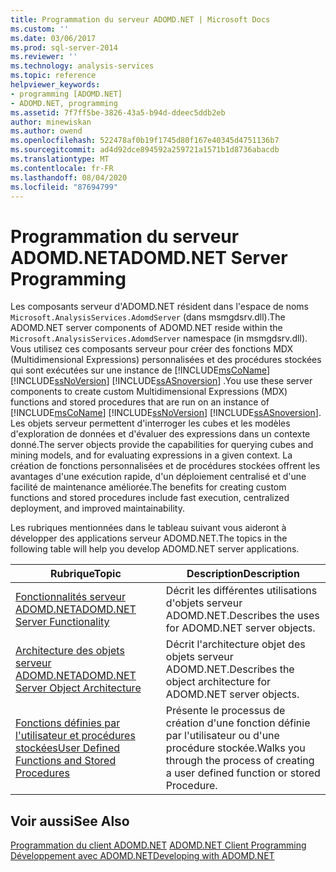 ```yaml
---
title: Programmation du serveur ADOMD.NET | Microsoft Docs
ms.custom: ''
ms.date: 03/06/2017
ms.prod: sql-server-2014
ms.reviewer: ''
ms.technology: analysis-services
ms.topic: reference
helpviewer_keywords:
- programming [ADOMD.NET]
- ADOMD.NET, programming
ms.assetid: 7f7ff5be-3826-43a5-b94d-ddeec5ddb2eb
author: minewiskan
ms.author: owend
ms.openlocfilehash: 522478af0b19f1745d80f167e40345d4751136b7
ms.sourcegitcommit: ad4d92dce894592a259721a1571b1d8736abacdb
ms.translationtype: MT
ms.contentlocale: fr-FR
ms.lasthandoff: 08/04/2020
ms.locfileid: "87694799"
---
```

# <a name="adomdnet-server-programming"></a><span data-ttu-id="3b708-102">Programmation du serveur ADOMD.NET</span><span class="sxs-lookup"><span data-stu-id="3b708-102">ADOMD.NET Server Programming</span></span>
  <span data-ttu-id="3b708-103">Les composants serveur d'ADOMD.NET résident dans l'espace de noms `Microsoft.AnalysisServices.AdomdServer` (dans msmgdsrv.dll).</span><span class="sxs-lookup"><span data-stu-id="3b708-103">The ADOMD.NET server components of ADOMD.NET reside within the `Microsoft.AnalysisServices.AdomdServer` namespace (in msmgdsrv.dll).</span></span> <span data-ttu-id="3b708-104">Vous utilisez ces composants serveur pour créer des fonctions MDX (Multidimensional Expressions) personnalisées et des procédures stockées qui sont exécutées sur une instance de [!INCLUDE[msCoName](../../includes/msconame-md.md)] [!INCLUDE[ssNoVersion](../../includes/ssnoversion-md.md)] [!INCLUDE[ssASnoversion](../../includes/ssasnoversion-md.md)] .</span><span class="sxs-lookup"><span data-stu-id="3b708-104">You use these server components to create custom Multidimensional Expressions (MDX) functions and stored procedures that are run on an instance of [!INCLUDE[msCoName](../../includes/msconame-md.md)] [!INCLUDE[ssNoVersion](../../includes/ssnoversion-md.md)] [!INCLUDE[ssASnoversion](../../includes/ssasnoversion-md.md)].</span></span> <span data-ttu-id="3b708-105">Les objets serveur permettent d'interroger les cubes et les modèles d'exploration de données et d'évaluer des expressions dans un contexte donné.</span><span class="sxs-lookup"><span data-stu-id="3b708-105">The server objects provide the capabilities for querying cubes and mining models, and for evaluating expressions in a given context.</span></span> <span data-ttu-id="3b708-106">La création de fonctions personnalisées et de procédures stockées offrent les avantages d'une exécution rapide, d'un déploiement centralisé et d'une facilité de maintenance améliorée.</span><span class="sxs-lookup"><span data-stu-id="3b708-106">The benefits for creating custom functions and stored procedures include fast execution, centralized deployment, and improved maintainability.</span></span>  
  
 <span data-ttu-id="3b708-107">Les rubriques mentionnées dans le tableau suivant vous aideront à développer des applications serveur ADOMD.NET.</span><span class="sxs-lookup"><span data-stu-id="3b708-107">The topics in the following table will help you develop ADOMD.NET server applications.</span></span>  
  
|<span data-ttu-id="3b708-108">Rubrique</span><span class="sxs-lookup"><span data-stu-id="3b708-108">Topic</span></span>|<span data-ttu-id="3b708-109">Description</span><span class="sxs-lookup"><span data-stu-id="3b708-109">Description</span></span>|  
|-----------|-----------------|  
|[<span data-ttu-id="3b708-110">Fonctionnalités serveur ADOMD.NET</span><span class="sxs-lookup"><span data-stu-id="3b708-110">ADOMD.NET Server Functionality</span></span>](https://docs.microsoft.com/bi-reference/adomd/multidimensional-models-adomd-net-server/adomd-net-server-functionality)|<span data-ttu-id="3b708-111">Décrit les différentes utilisations d'objets serveur ADOMD.NET.</span><span class="sxs-lookup"><span data-stu-id="3b708-111">Describes the uses for ADOMD.NET server objects.</span></span>|  
|[<span data-ttu-id="3b708-112">Architecture des objets serveur ADOMD.NET</span><span class="sxs-lookup"><span data-stu-id="3b708-112">ADOMD.NET Server Object Architecture</span></span>](https://docs.microsoft.com/bi-reference/adomd/multidimensional-models-adomd-net-server/adomd-net-server-object-architecture)|<span data-ttu-id="3b708-113">Décrit l'architecture objet des objets serveur ADOMD.NET.</span><span class="sxs-lookup"><span data-stu-id="3b708-113">Describes the object architecture for ADOMD.NET server objects.</span></span>|  
|[<span data-ttu-id="3b708-114">Fonctions définies par l'utilisateur et procédures stockées</span><span class="sxs-lookup"><span data-stu-id="3b708-114">User Defined Functions and Stored Procedures</span></span>](https://docs.microsoft.com/analysis-services/adomd/multidimensional-models-adomd-net-server/user-defined-functions-and-stored-procedures)|<span data-ttu-id="3b708-115">Présente le processus de création d'une fonction définie par l'utilisateur ou d'une procédure stockée.</span><span class="sxs-lookup"><span data-stu-id="3b708-115">Walks you through the process of creating a user defined function or stored Procedure.</span></span>|  
  
## <a name="see-also"></a><span data-ttu-id="3b708-116">Voir aussi</span><span class="sxs-lookup"><span data-stu-id="3b708-116">See Also</span></span>  
 <span data-ttu-id="3b708-117">[Programmation du client ADOMD.NET](https://docs.microsoft.com/analysis-services/adomd/multidimensional-models-adomd-net-client/adomd-net-client-programming) </span><span class="sxs-lookup"><span data-stu-id="3b708-117">[ADOMD.NET Client Programming](https://docs.microsoft.com/analysis-services/adomd/multidimensional-models-adomd-net-client/adomd-net-client-programming) </span></span>  
 [<span data-ttu-id="3b708-118">Développement avec ADOMD.NET</span><span class="sxs-lookup"><span data-stu-id="3b708-118">Developing with ADOMD.NET</span></span>](https://docs.microsoft.com/bi-reference/adomd/developing-with-adomd-net)  
  
  
